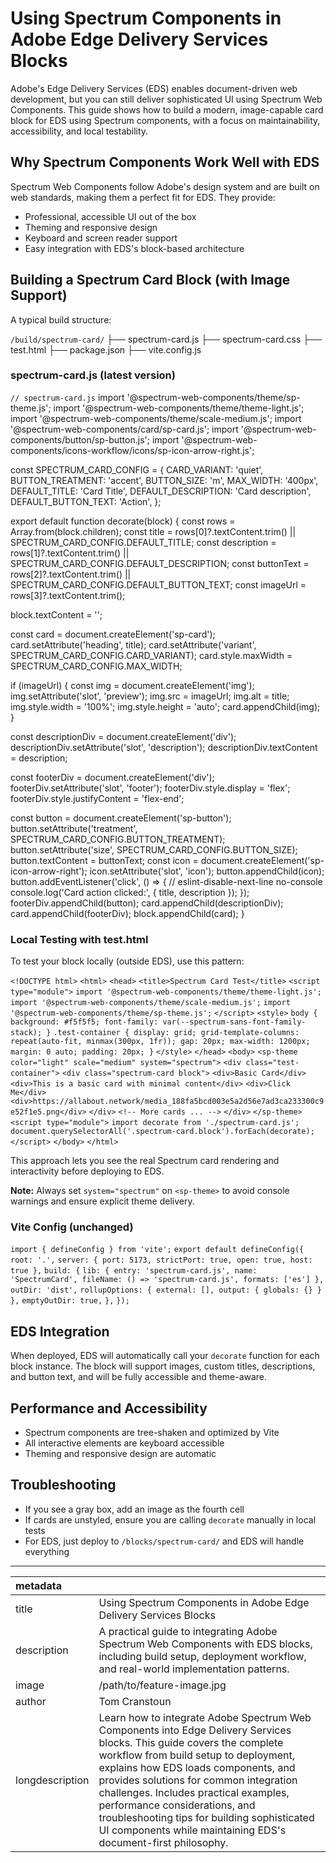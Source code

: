 # Using Spectrum Components in Adobe Edge Delivery Services Blocks

Adobe's Edge Delivery Services (EDS) enables document-driven web development, but you can still deliver sophisticated UI using Spectrum Web Components. This guide shows how to build a modern, image-capable card block for EDS using Spectrum components, with a focus on maintainability, accessibility, and local testability.

## Why Spectrum Components Work Well with EDS

Spectrum Web Components follow Adobe's design system and are built on web standards, making them a perfect fit for EDS. They provide:
- Professional, accessible UI out of the box
- Theming and responsive design
- Keyboard and screen reader support
- Easy integration with EDS's block-based architecture

## Building a Spectrum Card Block (with Image Support)

A typical build structure:

`/build/spectrum-card/`
├── spectrum-card.js
├── spectrum-card.css
├── test.html
├── package.json
├── vite.config.js

### spectrum-card.js (latest version)

`// spectrum-card.js`
import '@spectrum-web-components/theme/sp-theme.js';
import '@spectrum-web-components/theme/theme-light.js';
import '@spectrum-web-components/theme/scale-medium.js';
import '@spectrum-web-components/card/sp-card.js';
import '@spectrum-web-components/button/sp-button.js';
import '@spectrum-web-components/icons-workflow/icons/sp-icon-arrow-right.js';

const SPECTRUM_CARD_CONFIG = {
  CARD_VARIANT: 'quiet',
  BUTTON_TREATMENT: 'accent',
  BUTTON_SIZE: 'm',
  MAX_WIDTH: '400px',
  DEFAULT_TITLE: 'Card Title',
  DEFAULT_DESCRIPTION: 'Card description',
  DEFAULT_BUTTON_TEXT: 'Action',
};

export default function decorate(block) {
  const rows = Array.from(block.children);
  const title = rows[0]?.textContent.trim() || SPECTRUM_CARD_CONFIG.DEFAULT_TITLE;
  const description = rows[1]?.textContent.trim() || SPECTRUM_CARD_CONFIG.DEFAULT_DESCRIPTION;
  const buttonText = rows[2]?.textContent.trim() || SPECTRUM_CARD_CONFIG.DEFAULT_BUTTON_TEXT;
  const imageUrl = rows[3]?.textContent.trim();

  block.textContent = '';

  const card = document.createElement('sp-card');
  card.setAttribute('heading', title);
  card.setAttribute('variant', SPECTRUM_CARD_CONFIG.CARD_VARIANT);
  card.style.maxWidth = SPECTRUM_CARD_CONFIG.MAX_WIDTH;

  if (imageUrl) {
    const img = document.createElement('img');
    img.setAttribute('slot', 'preview');
    img.src = imageUrl;
    img.alt = title;
    img.style.width = '100%';
    img.style.height = 'auto';
    card.appendChild(img);
  }

  const descriptionDiv = document.createElement('div');
  descriptionDiv.setAttribute('slot', 'description');
  descriptionDiv.textContent = description;

  const footerDiv = document.createElement('div');
  footerDiv.setAttribute('slot', 'footer');
  footerDiv.style.display = 'flex';
  footerDiv.style.justifyContent = 'flex-end';

  const button = document.createElement('sp-button');
  button.setAttribute('treatment', SPECTRUM_CARD_CONFIG.BUTTON_TREATMENT);
  button.setAttribute('size', SPECTRUM_CARD_CONFIG.BUTTON_SIZE);
  button.textContent = buttonText;
  const icon = document.createElement('sp-icon-arrow-right');
  icon.setAttribute('slot', 'icon');
  button.appendChild(icon);
  button.addEventListener('click', () => {
    // eslint-disable-next-line no-console
    console.log('Card action clicked:', { title, description });
  });
  footerDiv.appendChild(button);
  card.appendChild(descriptionDiv);
  card.appendChild(footerDiv);
  block.appendChild(card);
}

### Local Testing with test.html

To test your block locally (outside EDS), use this pattern:

`<!DOCTYPE html>`
`<html>`
`<head>`
  `<title>Spectrum Card Test</title>`
  `<script type="module">`
    `import '@spectrum-web-components/theme/theme-light.js';`
    `import '@spectrum-web-components/theme/scale-medium.js';`
    `import '@spectrum-web-components/theme/sp-theme.js';`
  `</script>`
  `<style>`
    `body { background: #f5f5f5; font-family: var(--spectrum-sans-font-family-stack); }`
    `.test-container { display: grid; grid-template-columns: repeat(auto-fit, minmax(300px, 1fr)); gap: 20px; max-width: 1200px; margin: 0 auto; padding: 20px; }`
  `</style>`
`</head>`
`<body>`
  `<sp-theme color="light" scale="medium" system="spectrum">`
    `<div class="test-container">`
      `<div class="spectrum-card block">`
        `<div>Basic Card</div>`
        `<div>This is a basic card with minimal content</div>`
        `<div>Click Me</div>`
        `<div>https://allabout.network/media_188fa5bcd003e5a2d56e7ad3ca233300c9e52f1e5.png</div>`
      `</div>`
      `<!-- More cards ... -->`
    `</div>`
  `</sp-theme>`
  `<script type="module">`
    `import decorate from './spectrum-card.js';`
    `document.querySelectorAll('.spectrum-card.block').forEach(decorate);`
  `</script>`
`</body>`
`</html>`

This approach lets you see the real Spectrum card rendering and interactivity before deploying to EDS.

**Note:** Always set `system="spectrum"` on `<sp-theme>` to avoid console warnings and ensure explicit theme delivery.

### Vite Config (unchanged)

`import { defineConfig } from 'vite';`
`export default defineConfig({`
  `root: '.',`
  `server: { port: 5173, strictPort: true, open: true, host: true },`
  `build: {`
    `lib: { entry: 'spectrum-card.js', name: 'SpectrumCard', fileName: () => 'spectrum-card.js', formats: ['es'] },`
    `outDir: 'dist',`
    `rollupOptions: { external: [], output: { globals: {} } },`
    `emptyOutDir: true,`
  `},`
`});`

## EDS Integration

When deployed, EDS will automatically call your `decorate` function for each block instance. The block will support images, custom titles, descriptions, and button text, and will be fully accessible and theme-aware.

## Performance and Accessibility
- Spectrum components are tree-shaken and optimized by Vite
- All interactive elements are keyboard accessible
- Theming and responsive design are automatic

## Troubleshooting
- If you see a gray box, add an image as the fourth cell
- If cards are unstyled, ensure you are calling `decorate` manually in local tests
- For EDS, just deploy to `/blocks/spectrum-card/` and EDS will handle everything

---

| metadata |  |
| :---- | :---- |
| title | Using Spectrum Components in Adobe Edge Delivery Services Blocks |
| description | A practical guide to integrating Adobe Spectrum Web Components with EDS blocks, including build setup, deployment workflow, and real-world implementation patterns. |
| image | /path/to/feature-image.jpg |
| author | Tom Cranstoun |
| longdescription | Learn how to integrate Adobe Spectrum Web Components into Edge Delivery Services blocks. This guide covers the complete workflow from build setup to deployment, explains how EDS loads components, and provides solutions for common integration challenges. Includes practical examples, performance considerations, and troubleshooting tips for building sophisticated UI components while maintaining EDS's document-first philosophy. |
